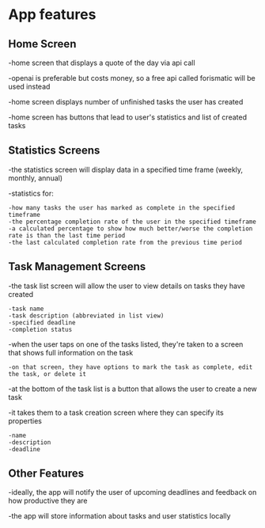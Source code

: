 # App features

## Home Screen
-home screen that displays a quote of the day via api call

-openai is preferable but costs money, so a free api called forismatic will be used instead

-home screen displays number of unfinished tasks the user has created

-home screen has buttons that lead to user's statistics and list of created tasks

## Statistics Screens
-the statistics screen will display data in a specified time frame (weekly, monthly, annual)

-statistics for:

	-how many tasks the user has marked as complete in the specified timeframe
	-the percentage completion rate of the user in the specified timeframe
	-a calculated percentage to show how much better/worse the completion rate is than the last time period
	-the last calculated completion rate from the previous time period

## Task Management Screens
-the task list screen will allow the user to view details on tasks they have created

	-task name
	-task description (abbreviated in list view)
	-specified deadline
	-completion status
 
-when the user taps on one of the tasks listed, they're taken to a screen that shows full information on the task

	-on that screen, they have options to mark the task as complete, edit the task, or delete it
 
-at the bottom of the task list is a button that allows the user to create a new task

-it takes them to a task creation screen where they can specify its properties

	-name
	-description
	-deadline

## Other Features
-ideally, the app will notify the user of upcoming deadlines and feedback on how productive they are

-the app will store information about tasks and user statistics locally
